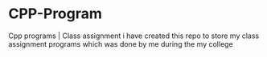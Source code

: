 # CPP-Program
Cpp programs | Class assignment
i have created this repo to store my class assignment programs which was done by me during the my college
